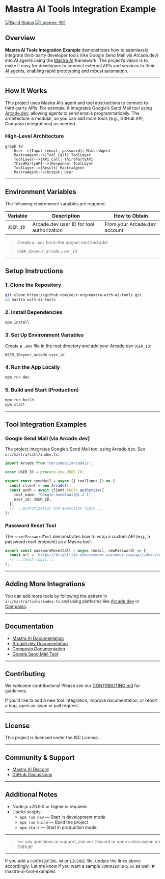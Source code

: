 # Mastra AI Tools Integration Example

[![Build Status](https://img.shields.io/badge/build-passing-brightgreen)](https://github.com/mastra-ai/mastra)
[![License: ISC](https://img.shields.io/badge/license-ISC-blue.svg)](./LICENSE)

## Overview

**Mastra AI Tools Integration Example** demonstrates how to seamlessly integrate third-party developer tools (like Google Send Mail via Arcade.dev) into AI agents using the [Mastra AI](https://docs.mastra.ai/) framework. The project’s vision is to make it easy for developers to connect external APIs and services to their AI agents, enabling rapid prototyping and robust automation.

---

## How It Works

This project uses Mastra AI’s agent and tool abstractions to connect to third-party APIs. For example, it integrates Google’s Send Mail tool using [Arcade.dev](https://arcade.dev/), allowing agents to send emails programmatically. The architecture is modular, so you can add more tools (e.g., GitHub API, Composio integrations) as needed.

### High-Level Architecture

```mermaid
graph TD
    User-->|Input (email, password)| MastraAgent
    MastraAgent-->|Tool Call| ToolLayer
    ToolLayer-->|API Call| ThirdPartyAPI
    ThirdPartyAPI-->|Response| ToolLayer
    ToolLayer-->|Result| MastraAgent
    MastraAgent-->|Output| User
```

---

## Environment Variables

The following environment variables are required:

| Variable   | Description                                 | How to Obtain                |
|------------|---------------------------------------------|------------------------------|
| `USER_ID`  | Arcade.dev user ID for tool authorization   | From your Arcade.dev account |

> Create a `.env` file in the project root and add:
> ```
> USER_ID=your_arcade_user_id
> ```

---

## Setup Instructions

### 1. Clone the Repository

```sh
git clone https://github.com/your-org/mastra-with-ai-tools.git
cd mastra-with-ai-tools
```

### 2. Install Dependencies

```sh
npm install
```

### 3. Set Up Environment Variables

Create a `.env` file in the root directory and add your Arcade.dev `USER_ID`:

```env
USER_ID=your_arcade_user_id
```

### 4. Run the App Locally

```sh
npm run dev
```

### 5. Build and Start (Production)

```sh
npm run build
npm start
```

---

## Tool Integration Examples

### Google Send Mail (via Arcade.dev)

The project integrates Google’s Send Mail tool using Arcade.dev. See `src/mastra/call/index.ts`:

```typescript
import Arcade from "@arcadeai/arcadejs";

const USER_ID = process.env.USER_ID;

export const sendMail = async ({ toolInput }) => {
  const client = new Arcade();
  const auth = await client.tools.authorize({
    tool_name: "Google.SendEmail@1.2.1",
    user_id: USER_ID,
  });
  // ...authorization and execution logic...
};
```

### Password Reset Tool

The `resetPasswordTool` demonstrates how to wrap a custom API (e.g., a password reset endpoint) as a Mastra tool:

```typescript
export const passwordResetCall = async (email, newPassword) => {
  const url = 'https://brightlife-enhancement.onrender.com/api/admin/reset-password';
  // ...fetch logic...
};
```

---

## Adding More Integrations

You can add more tools by following the pattern in `src/mastra/tools/index.ts` and using platforms like [Arcade.dev](https://arcade.dev/) or [Composio](https://composio.dev/).

---

## Documentation

- [Mastra AI Documentation](https://docs.mastra.ai/)
- [Arcade.dev Documentation](https://docs.arcade.dev/)
- [Composio Documentation](https://docs.composio.dev/)
- [Google Send Mail Tool](https://arcade.dev/tools/google-send-email)

---

## Contributing

We welcome contributions! Please see our [CONTRIBUTING.md](CONTRIBUTING.md) for guidelines.

If you’d like to add a new tool integration, improve documentation, or report a bug, open an issue or pull request.

---

## License

This project is licensed under the ISC License.

---

## Community & Support

- [Mastra AI Discord](https://discord.gg/mastra)
- [GitHub Discussions](https://github.com/mastra-ai/mastra/discussions)

---

## Additional Notes

- Node.js v20.9.0 or higher is required.
- Useful scripts:
  - `npm run dev` — Start in development mode
  - `npm run build` — Build the project
  - `npm start` — Start in production mode

---

> For any questions or support, join our Discord or open a discussion on GitHub!

---

If you add a `CONTRIBUTING.md` or `LICENSE` file, update the links above accordingly. Let me know if you want a sample `CONTRIBUTING.md` as well!
#   m a s t r a - a i - t o o l - e x a m p l e s  
 